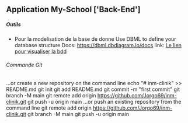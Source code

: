 ## Application My-School ['Back-End']

##### Outils
- Pour la modelisation de la base de donne
    Use DBML to define your database structure
    Docs: https://dbml.dbdiagram.io/docs
    link: [Le lien pour visualiser la bdd](https://dbdiagram.io/d/my-School-667304205a764b3c72e7322c)








###### Commande Git
…or create a new repository on the command line
echo "# inm-clinik" >> README.md
git init
git add README.md
git commit -m "first commit"
git branch -M main
git remote add origin https://github.com/Jorgo69/inm-clinik.git
git push -u origin main
…or push an existing repository from the command line
git remote add origin https://github.com/Jorgo69/inm-clinik.git
git branch -M main
git push -u origin main